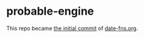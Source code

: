 # probable-engine

This repo became [the initial commit](https://github.com/date-fns/date-fns.org/commit/8eb8ced9818b2ab31cc3de128cda92ed594738f8) of [date-fns.org](https://date-fns.org).
